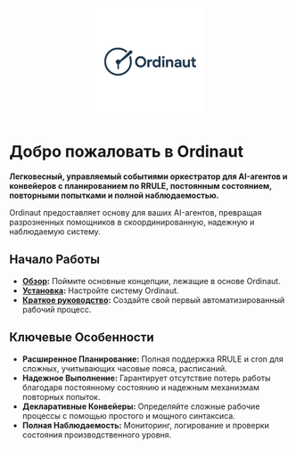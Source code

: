<div align="center">
  <a href="https://github.com/yoda-digital/ordinaut" target="_blank" rel="noopener">
    <picture>
      <source media="(prefers-color-scheme: dark)" srcset="assets/ordinaut_logo.png">
      <source media="(prefers-color-scheme: light)" srcset="assets/ordinaut_logo.png">
      <img alt="Ordinaut Logo" src="../assets/ordinaut_logo.png" width="200" height="auto">
    </picture>
  </a>
</div>

# Добро пожаловать в Ordinaut

**Легковесный, управляемый событиями оркестратор для AI-агентов и конвейеров с планированием по RRULE, постоянным состоянием, повторными попытками и полной наблюдаемостью.**

Ordinaut предоставляет основу для ваших AI-агентов, превращая разрозненных помощников в скоординированную, надежную и наблюдаемую систему.

## Начало Работы

- **[Обзор](getting-started/overview.md):** Поймите основные концепции, лежащие в основе Ordinaut.
- **[Установка](getting-started/installation.md):** Настройте систему Ordinaut.
- **[Краткое руководство](getting-started/quick-start.md):** Создайте свой первый автоматизированный рабочий процесс.

## Ключевые Особенности

- **Расширенное Планирование:** Полная поддержка RRULE и cron для сложных, учитывающих часовые пояса, расписаний.
- **Надежное Выполнение:** Гарантирует отсутствие потерь работы благодаря постоянному состоянию и надежным механизмам повторных попыток.
- **Декларативные Конвейеры:** Определяйте сложные рабочие процессы с помощью простого и мощного синтаксиса.
- **Полная Наблюдаемость:** Мониторинг, логирование и проверки состояния производственного уровня.